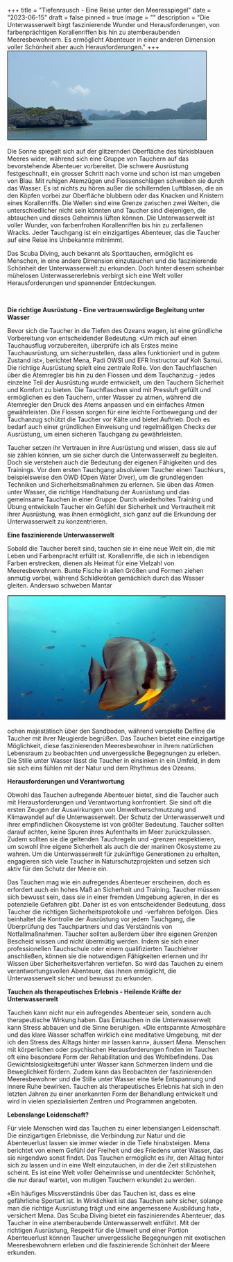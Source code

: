 +++
title = "Tiefenrausch - Eine Reise unter den Meeresspiegel"
date = "2023-06-15"
draft = false
pinned = true
image = ""
description = "Die Unterwasserwelt birgt faszinierende Wunder und Herausforderungen, von farbenprächtigen Korallenriffen bis hin zu atemberaubenden Meeresbewohnern. Es ermöglicht Abenteuer in einer anderen Dimension voller Schönheit aber auch Herausforderungen."
+++
![Thailands Meere ziehen Jahr für Jahr Touristen ins Land in Süd-Ostasien. Bild aus eigener Quelle](thailand-bild-1.jpg)

Die Sonne spiegelt sich auf der glitzernden Oberfläche des türkisblauen Meeres wider, während sich eine Gruppe von Tauchern auf das bevorstehende Abenteuer vorbereitet. Die schwere Ausrüstung festgeschnallt, ein grosser Schritt nach vorne und schon ist man umgeben von Blau. Mit ruhigen Atemzügen und Flossenschlägen schweben sie durch das Wasser. Es ist nichts zu hören außer die schillernden Luftblasen, die an den Köpfen vorbei zur Oberfläche blubbern oder das Knacken und Knistern eines Korallenriffs. Die Wellen sind eine Grenze zwischen zwei Welten, die unterschiedlicher nicht sein könnten und Taucher sind diejenigen, die abtauchen und dieses Geheimnis lüften können. Die Unterwasserwelt ist voller Wunder, von farbenfrohen Korallenriffen bis hin zu zerfallenen Wracks. Jeder Tauchgang ist ein einzigartiges Abenteuer, das die Taucher auf eine Reise ins Unbekannte mitnimmt.

Das Scuba Diving, auch bekannt als Sporttauchen, ermöglicht es Menschen, in eine andere Dimension einzutauchen und die faszinierende Schönheit der Unterwasserwelt zu erkunden. Doch hinter diesem scheinbar mühelosen Unterwassererlebnis verbirgt sich eine Welt voller Herausforderungen und spannender Entdeckungen.

 

**Die richtige Ausrüstung - Eine vertrauenswürdige Begleitung unter Wasser**

Bevor sich die Taucher in die Tiefen des Ozeans wagen, ist eine gründliche Vorbereitung von entscheidender Bedeutung. «Um mich auf einen Tauchausflug vorzubereiten, überprüfe ich als Erstes meine Tauchausrüstung, um sicherzustellen, dass alles funktioniert und in gutem Zustand ist», berichtet Mena, Padi OWSI und EFR Instructor auf Koh Samui. Die richtige Ausrüstung spielt eine zentrale Rolle. Von den Tauchflaschen über die Atemregler bis hin zu den Flossen und dem Tauchanzug - jedes einzelne Teil der Ausrüstung wurde entwickelt, um den Tauchern Sicherheit und Komfort zu bieten. Die Tauchflaschen sind mit Pressluft gefüllt und ermöglichen es den Tauchern, unter Wasser zu atmen, während die Atemregler den Druck des Atems anpassen und ein einfaches Atmen gewährleisten. Die Flossen sorgen für eine leichte Fortbewegung und der Tauchanzug schützt die Taucher vor Kälte und bietet Auftrieb. Doch es bedarf auch einer gründlichen Einweisung und regelmäßigen Checks der Ausrüstung, um einen sicheren Tauchgang zu gewährleisten.

Taucher setzen ihr Vertrauen in ihre Ausrüstung und wissen, dass sie auf sie zählen können, um sie sicher durch die Unterwasserwelt zu begleiten. Doch sie verstehen auch die Bedeutung der eigenen Fähigkeiten und des Trainings. Vor dem ersten Tauchgang absolvieren Taucher einen Tauchkurs, beispielsweise den OWD (Open Water Diver), um die grundlegenden Techniken und Sicherheitsmaßnahmen zu erlernen. Sie üben das Atmen unter Wasser, die richtige Handhabung der Ausrüstung und das gemeinsame Tauchen in einer Gruppe. Durch wiederholtes Training und Übung entwickeln Taucher ein Gefühl der Sicherheit und Vertrautheit mit ihrer Ausrüstung, was ihnen ermöglicht, sich ganz auf die Erkundung der Unterwasserwelt zu konzentrieren.

**Eine faszinierende Unterwasserwelt**

Sobald die Taucher bereit sind, tauchen sie in eine neue Welt ein, die mit Leben und Farbenpracht erfüllt ist. Korallenriffe, die sich in lebendigen Farben erstrecken, dienen als Heimat für eine Vielzahl von Meeresbewohnern. Bunte Fische in allen Größen und Formen ziehen anmutig vorbei, während Schildkröten gemächlich durch das Wasser gleiten. Anderswo schweben Mantar

![Bei Chumphon Pinnacle vor Koh Tao Bild aus eigener Quelle](thailand-bild-2.jpg)

ochen majestätisch über den Sandboden, während verspielte Delfine die Taucher mit ihrer Neugierde begrüßen. Das Tauchen bietet eine einzigartige Möglichkeit, diese faszinierenden Meeresbewohner in ihrem natürlichen Lebensraum zu beobachten und unvergessliche Begegnungen zu erleben. Die Stille unter Wasser lässt die Taucher in einsinken in ein Umfeld, in dem sie sich eins fühlen mit der Natur und dem Rhythmus des Ozeans.

**Herausforderungen und Verantwortung**

Obwohl das Tauchen aufregende Abenteuer bietet, sind die Taucher auch mit Herausforderungen und Verantwortung konfrontiert. Sie sind oft die ersten Zeugen der Auswirkungen von Umweltverschmutzung und Klimawandel auf die Unterwasserwelt. Der Schutz der Unterwasserwelt und ihrer empfindlichen Ökosysteme ist von größter Bedeutung. Taucher sollten darauf achten, keine Spuren ihres Aufenthalts im Meer zurückzulassen. Zudem sollten sie die geltenden Tauchregeln und -grenzen respektieren, um sowohl ihre eigene Sicherheit als auch die der marinen Ökosysteme zu wahren. Um die Unterwasserwelt für zukünftige Generationen zu erhalten, engagieren sich viele Taucher in Naturschutzprojekten und setzen sich aktiv für den Schutz der Meere ein.

Das Tauchen mag wie ein aufregendes Abenteuer erscheinen, doch es erfordert auch ein hohes Maß an Sicherheit und Training. Taucher müssen sich bewusst sein, dass sie in einer fremden Umgebung agieren, in der es potenzielle Gefahren gibt. Daher ist es von entscheidender Bedeutung, dass Taucher die richtigen Sicherheitsprotokolle und -verfahren befolgen. Dies beinhaltet die Kontrolle der Ausrüstung vor jedem Tauchgang, die Überprüfung des Tauchpartners und das Verständnis von Notfallmaßnahmen. Taucher sollten außerdem über ihre eigenen Grenzen Bescheid wissen und nicht übermütig werden. Indem sie sich einer professionellen Tauchschule oder einem qualifizierten Tauchlehrer anschließen, können sie die notwendigen Fähigkeiten erlernen und ihr Wissen über Sicherheitsverfahren vertiefen. So wird das Tauchen zu einem verantwortungsvollen Abenteuer, das ihnen ermöglicht, die Unterwasserwelt sicher und bewusst zu erkunden.

**Tauchen als therapeutisches Erlebnis - Heilende Kräfte der Unterwasserwelt**

Tauchen kann nicht nur ein aufregendes Abenteuer sein, sondern auch therapeutische Wirkung haben. Das Eintauchen in die Unterwasserwelt kann Stress abbauen und die Sinne beruhigen. «Die entspannte Atmosphäre und das klare Wasser schaffen wirklich eine meditative Umgebung, mit der ich den Stress des Alltags hinter mir lassen kann», äussert Mena. Menschen mit körperlichen oder psychischen Herausforderungen finden im Tauchen oft eine besondere Form der Rehabilitation und des Wohlbefindens. Das Gewichtslosigkeitsgefühl unter Wasser kann Schmerzen lindern und die Beweglichkeit fördern. Zudem kann das Beobachten der faszinierenden Meeresbewohner und die Stille unter Wasser eine tiefe Entspannung und innere Ruhe bewirken. Tauchen als therapeutisches Erlebnis hat sich in den letzten Jahren zu einer anerkannten Form der Behandlung entwickelt und wird in vielen spezialisierten Zentren und Programmen angeboten.

**Lebenslange Leidenschaft?**

Für viele Menschen wird das Tauchen zu einer lebenslangen Leidenschaft. Die einzigartigen Erlebnisse, die Verbindung zur Natur und die Abenteuerlust lassen sie immer wieder in die Tiefe hinabsteigen. Mena berichtet von einem Gefühl der Freiheit und des Friedens unter Wasser, das sie nirgendwo sonst findet. Das Tauchen ermöglicht es ihr, den Alltag hinter sich zu lassen und in eine Welt einzutauchen, in der die Zeit stillzustehen scheint. Es ist eine Welt voller Geheimnisse und unentdeckter Schönheit, die nur darauf wartet, von mutigen Tauchern erkundet zu werden.

«Ein häufiges Missverständnis über das Tauchen ist, dass es eine gefährliche Sportart ist. In Wirklichkeit ist das Tauchen sehr sicher, solange man die richtige Ausrüstung trägt und eine angemessene Ausbildung hat», versichert Mena. Das Scuba Diving bietet ein faszinierendes Abenteuer, das Taucher in eine atemberaubende Unterwasserwelt entführt. Mit der richtigen Ausrüstung, Respekt für die Umwelt und einer Portion Abenteuerlust können Taucher unvergessliche Begegnungen mit exotischen Meeresbewohnern erleben und die faszinierende Schönheit der Meere erkunden.